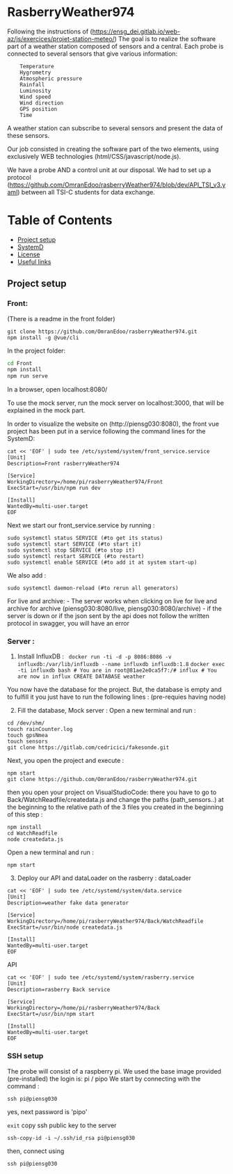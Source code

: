 # RasberryWeather974
Following the instructions of (https://ensg_dei.gitlab.io/web-az/js/exercices/projet-station-meteo/)
The goal is to realize the software part of a weather station composed of sensors and a central. Each probe is connected to several sensors that give various information:
```
    Temperature
    Hygrometry
    Atmospheric pressure
    Rainfall
    Luminosity
    Wind speed 
    Wind direction
    GPS position  
    Time
```
A weather station can subscribe to several sensors and present the data of these sensors.

Our job consisted in creating the software part of the two elements, using exclusively WEB technologies (html/CSS/javascript/node.js).

We have a probe AND a control unit at our disposal. We had to set up a protocol (https://github.com/OmranEdoo/rasberryWeather974/blob/dev/API_TSI_v3.yaml) between all TSI-C students for data exchange.

# Table of Contents

- [Project setup](#projectsetup)
- [SystemD](#systemd)
- [License](#license)
- [Useful links](#usefullinks)


## Project setup
### Front: 
(There is a readme in the front folder)

```
git clone https://github.com/OmranEdoo/rasberryWeather974.git
npm install -g @vue/cli  
```
In the project folder:
```cmd
cd Front 
npm install 
npm run serve 
```

In a browser, open localhost:8080/

To use the mock server, run the mock server on localhost:3000, that will be explained in the mock part.

In order to visualize the website on (http://piensg030:8080), the front vue project has been put in a service following the command lines for the SystemD: 
```
cat << 'EOF' | sudo tee /etc/systemd/system/front_service.service
[Unit]
Description=Front rasberryWeather974

[Service]
WorkingDirectory=/home/pi/rasberryWeather974/Front
ExecStart=/usr/bin/npm run dev

[Install]
WantedBy=multi-user.target
EOF
```
Next we start our front_service.service by running :
```
sudo systemctl status SERVICE (#to get its status)
sudo systemctl start SERVICE (#to start it)
sudo systemctl stop SERVICE (#to stop it)
sudo systemctl restart SERVICE (#to restart)
sudo systemctl enable SERVICE (#to add it at system start-up)
```
We also add : 
```
sudo systemctl daemon-reload (#to rerun all generators)
```

For live and archive:
        - The server works when clicking on live for live and archive for archive (piensg030:8080/live, piensg030:8080/archive)
        - if the server is down or if the json sent by the api does not follow the written protocol in swagger, you will have an error 

### Server : 
1. Install InfluxDB : 
``` docker run -ti -d -p 8086:8086 -v influxdb:/var/lib/influxdb --name influxdb influxdb:1.8```
		```docker exec -ti influxdb bash
        # You are in root@81ae2e0ca5f7:/#
        influx
        # You are now in influx
        CREATE DATABASE weather```


You now have the database for the project. But, the database is empty and to fulfill it you just have to run the following lines : (pre-requies having node)

2. Fill the database, Mock server : 
Open a new terminal and run :

```mkdir /dev/shm/ 
cd /dev/shm/
touch rainCounter.log
touch gpsNmea
touch sensors
git clone https://gitlab.com/cedricici/fakesonde.git
```

Next, you open the project and execute : 

```npm install 
npm start
git clone https://github.com/OmranEdoo/rasberryWeather974.git
```

then you open your project on VisualStudioCode:
there you have to go to Back/WatchReadfile/createdata.js and change the paths (path_sensors..) at the beginning to the relative path of the 3 files you created in the beginning of this step :

```cd Back
npm install 
cd WatchReadfile
node createdata.js
```

Open a new terminal and run :

```cd .. 
npm start
```


3. Deploy our API and dataLoader on the rasberry :
dataLoader
```
cat << 'EOF' | sudo tee /etc/systemd/system/data.service
[Unit]
Description=weather fake data generator

[Service]
WorkingDirectory=/home/pi/rasberryWeather974/Back/WatchReadfile
ExecStart=/usr/bin/node createdata.js

[Install]
WantedBy=multi-user.target
EOF
```

API
```
cat << 'EOF' | sudo tee /etc/systemd/system/rasberry.service
[Unit]
Description=rasberry Back service

[Service]
WorkingDirectory=/home/pi/rasberryWeather974/Back
ExecStart=/usr/bin/npm start

[Install]
WantedBy=multi-user.target
EOF
```

### SSH setup

The probe will consist of a raspberry pi. We used the base image provided (pre-installed) the login is: 
pi / pipo
We start by connecting with the command :
```
ssh pi@piensg030
```
yes, next password is 'pipo'

```exit```
copy ssh public key to the server 

```ssh-copy-id -i ~/.ssh/id_rsa pi@piensg030```

then, connect using 
```
ssh pi@piensg030
```
